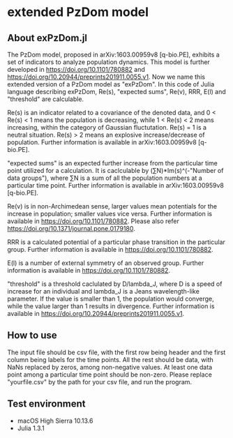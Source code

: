 # extended PzDom model

## About exPzDom.jl

The PzDom model, proposed in arXiv:1603.00959v8 [q-bio.PE], exhibits a set of indicators to analyze population dynamics. This model is further developed in https://doi.org/10.1101/780882 and https://doi.org/10.20944/preprints201911.0055.v1. Now we name this extended version of a PzDom model as "exPzDom". In this code of Julia language describing exPzDom, Re(s), "expected sums", Re(v), RRR, E(l) and "threshold" are calculable. 

Re(s) is an indicator related to a covariance of the denoted data, and 0 < Re(s) < 1 means the population is decreasing, while 1 < Re(s) < 2 means increasing, within the category of Gaussian fluctutation. Re(s) = 1 is a neutral situation. Re(s) > 2 means an explosive increase/decrease of population. Further information is available in arXiv:1603.00959v8 [q-bio.PE]. 

"expected sums" is an expected further increase from the particular time point utilized for a calculation. It is caclculable by (∑N)*Im(s)^(-"Number of data groups"), where ∑N is a sum of all the population numbers at a particular time point. Further information is available in arXiv:1603.00959v8 [q-bio.PE]. 

Re(v) is in non-Archimedean sense, larger values mean potentials for the increase in population; smaller values vice versa. Further information is available in https://doi.org/10.1101/780882. Please also refer https://doi.org/10.1371/journal.pone.0179180.

RRR is a calculated potential of a particular phase transition in the particular group.  Further information is available in https://doi.org/10.1101/780882. 

E(l) is a number of external symmetry of an observed group. Further information is available in https://doi.org/10.1101/780882. 

"threshold" is a threshold caclulated by D/lambda_J, where D is a speed of increase for an individual and lambda_J is a Jeans wavelength-like parameter. If the value is smaller than 1, the population would converge, while the value larger than 1 results in divergence. Further information is available in https://doi.org/10.20944/preprints201911.0055.v1. 

## How to use

The input file should be csv file, with the first row being header and the first column being labels for the time points. All the rest should be data, with NaNs replaced by zeros, among non-negative values. At least one data point among a particular time point should be non-zero. Please replace "yourfile.csv" by the path for your csv file, and run the program.  


## Test environment

* macOS High Sierra 10.13.6
* Julia 1.3.1
